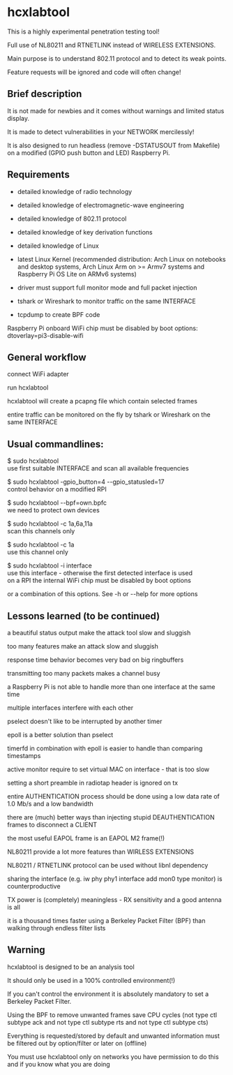 hcxlabtool
==============

This is a highly experimental penetration testing tool!

Full use of NL80211 and RTNETLINK instead of WIRELESS EXTENSIONS.

Main purpose is to understand 802.11 protocol and to detect its weak points.

Feature requests will be ignored and code will often change! 


Brief description
--------------

It is not made for newbies and it comes without warnings and limited status display.

It is made to detect vulnerabilities in your NETWORK mercilessly!

It is also designed to run headless (remove -DSTATUSOUT from Makefile) on a modified (GPIO push button and LED) Raspberry Pi.


Requirements
--------------

* detailed knowledge of radio technology

* detailed knowledge of electromagnetic-wave engineering

* detailed knowledge of 802.11 protocol

* detailed knowledge of key derivation functions

* detailed knowledge of Linux

* latest Linux Kernel (recommended distribution: Arch Linux on notebooks and desktop systems, Arch Linux Arm on >= Armv7 systems and Raspberry Pi OS Lite on ARMv6 systems)  

* driver must support full monitor mode and full packet injection

* tshark or Wireshark to monitor traffic on the same INTERFACE

* tcpdump to create BPF code

Raspberry Pi onboard WiFi chip must be disabled by boot options: dtoverlay=pi3-disable-wifi


General workflow
--------------

connect WiFi adapter

run hcxlabtool

hcxlabtool will create a pcapng file which contain selected frames

entire traffic can be monitored on the fly by tshark or Wireshark on the same INTERFACE 


Usual commandlines:
--------------

$ sudo hcxlabtool  <br /> use first suitable INTERFACE and scan all available frequencies

$ sudo hcxlabtool -gpio_button=4 --gpio_statusled=17 <br />  control behavior on a modified RPI 

$ sudo hcxlabtool --bpf=own.bpfc <br /> we need to protect own devices

$ sudo hcxlabtool -c 1a,6a,11a  <br /> scan this channels only

$ sudo hcxlabtool -c 1a  <br /> use this channel only

$ sudo hcxlabtool -i interface <br /> use this interface - otherwise the first detected interface is used  <br /> on a RPI the internal WiFi chip must be disabled by boot options

or a combination of this options. See -h or --help for more options


Lessons learned (to be continued)
--------------

a beautiful status output make the attack tool slow and sluggish

too many features make an attack slow and sluggish

response time behavior becomes very bad on big ringbuffers

transmitting too many packets makes a channel busy

a Raspberry Pi is not able to handle more than one interface at the same time

multiple interfaces interfere with each other

pselect doesn't like to be interrupted by another timer

epoll is a better solution than pselect

timerfd in combination with epoll is easier to handle than comparing timestamps

active monitor require to set virtual MAC on interface - that is too slow

setting a short preamble in radiotap header is ignored on tx

entire AUTHENTICATION process should be done using a low data rate of 1.0 Mb/s and a low bandwidth

there are (much) better ways than injecting stupid DEAUTHENTICATION frames to disconnect a CLIENT

the most useful EAPOL frame is an EAPOL M2 frame(!)

NL80211 provide a lot more features than WIRLESS EXTENSIONS

NL80211 / RTNETLINK protocol can be used without libnl dependency

sharing the interface (e.g. iw phy phy1 interface add mon0 type monitor) is counterproductive

TX power is (completely) meaningless - RX sensitivity and a good antenna is all

it is a thousand times faster using a Berkeley Packet Filter (BPF) than walking through endless filter lists 


Warning
--------------

hcxlabtool is designed to be an analysis tool

It should only be used in a 100% controlled environment(!)

If you can't control the environment it is absolutely mandatory to set a Berkeley Packet Filter.

Using the BPF to remove unwanted frames save CPU cycles (not type ctl subtype ack and not type ctl subtype rts and not type ctl subtype cts)

Everything is requested/stored by default and unwanted information must be filtered out by option/filter or later on (offline)

You must use hcxlabtool only on networks you have permission to do this and if you know what you are doing
